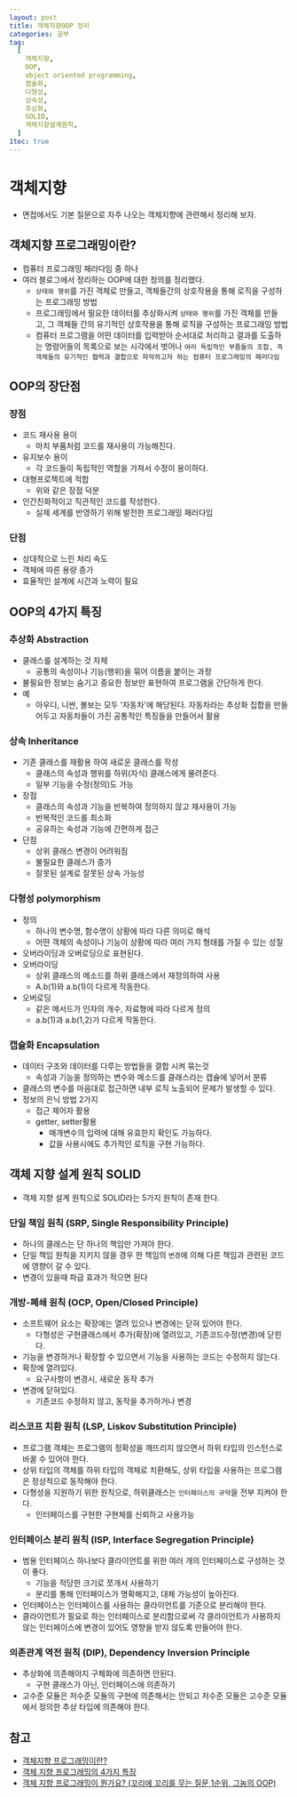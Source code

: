 ```yaml
---
layout: post
title: 객체지향OOP 정리
categories: 공부
tag:
  [
    객체지향,
    OOP,
    object oriented programming,
    캡슐화,
    다형성,
    상속성,
    추상화,
    SOLID,
    객체지향설계원칙,
  ]
1toc: true
---
```


# 객체지향

- 면접에서도 기본 질문으로 자주 나오는 객체지향에 관련해서 정리해 보자.

## 객체지향 프로그래밍이란?

- 컴퓨터 프로그래밍 패러다임 중 하나
- 여러 블로그에서 정리하는 OOP에 대한 정의를 정리했다.
  - `상태와 행위`를 가진 객체로 만들고, 객체들간의 상호작용을 통해 로직을 구성하는 프로그래밍 방법
  - 프로그래밍에서 필요한 데이터를 추상화시켜 `상태와 행위`를 가진 객체를 만들고, 그 객체들 간의 유기적인 상호작용을 통해 로직을 구성하는 프로그래밍 방법
  - 컴퓨터 프로그램을 어떤 데이터를 입력받아 순서대로 처리하고 결과를 도출하는 명령어들의 목록으로 보는 시각에서 벗어나 `여러 독립적인 부품들의 조합, 즉 객체들의 유기적인 협력과 결합으로 파악하고자 하는 컴퓨터 프로그래밍의 패러다임`

## OOP의 장단점

### 장점

- 코드 재사용 용이
  - 마치 부품처럼 코드를 재사용이 가능해진다.
- 유지보수 용이
  - 각 코드들이 독립적인 역할을 가져서 수정이 용이하다.
- 대형프로젝트에 적합
  - 위와 같은 장점 덕분
- 인간친화적이고 직관적인 코드를 작성한다.
  - 실제 세계를 반영하기 위해 발전한 프로그래밍 패러다임

### 단점

- 상대적으로 느린 처리 속도
- 객체에 따른 용량 증가
- 효율적인 설계에 시간과 노력이 필요

## OOP의 4가지 특징

### 추상화 Abstraction

- 클래스를 설계하는 것 자체
  - 공통의 속성이나 기능(행위)을 묶어 이름을 붙이는 과정
- 불필요한 정보는 숨기고 중요한 정보만 표현하여 프로그램을 간단하게 한다.
- 예
  - 아우디, 니싼, 볼보는 모두 '자동차'에 해당된다. 자동차라는 추상화 집합을 만들어두고 자동차들이 가진 공통적인 특징들을 만들어서 활용

### 상속 Inheritance

- 기존 클래스를 재활용 하여 새로운 클래스를 작성
  - 클래스의 속성과 행위를 하위(자식) 클래스에게 물려준다.
  - 일부 기능을 수정(정의)도 가능
- 장점
  - 클래스의 속성과 기능을 반복하여 정의하지 않고 재사용이 가능
  - 반복적인 코드를 최소화
  - 공유하는 속성과 기능에 간편하게 접근
- 단점
  - 상위 클래스 변경이 어려워짐
  - 불필요한 클래스가 증가
  - 잘못된 설계로 잘못된 상속 가능성

### 다형성 polymorphism

- 정의
  - 하나의 변수명, 함수명이 상황에 따라 다른 의미로 해석
  - 어떤 객체의 속성이나 기능이 상황에 따라 여러 가지 형태를 가질 수 있는 성질
- 오버라이딩과 오버로딩으로 표현된다.
- 오버라이딩
  - 상위 클래스의 메소드를 하위 클래스에서 재정의하여 사용
  - A.b(1)와 a.b(1)이 다르게 작동한다.
- 오버로딩
  - 같은 메서드가 인자의 개수, 자료형에 따라 다르게 정의
  - a.b(1)과 a.b(1,2)가 다르게 작동한다.

### 캡슐화 Encapsulation

- 데이터 구조와 데이터를 다루는 방법들을 결합 시켜 묶는것
  - 속성과 기능을 정의하는 변수와 메소드를 클래스라는 캡슐에 넣어서 분류
- 클래스의 변수를 마음대로 접근하면 내부 로직 노출되어 문제가 발생할 수 있다.
- 정보의 은닉 방법 2가지
  - 접근 제어자 활용
  - getter, setter활용
    - 매개변수의 입력에 대해 유효한지 확인도 가능하다.
    - 값을 사용시에도 추가적인 로직을 구현 가능하다.

## 객체 지향 설계 원칙 SOLID

- 객체 지향 설계 원칙으로 SOLID라는 5가지 원칙이 존재 한다.

### 단일 책임 원칙 (SRP, Single Responsibility Principle)

- 하나의 클래스는 단 하나의 책임만 가져야 한다.
- 단일 책임 원칙을 지키지 않을 경우 한 책임의 `변경`에 의해 다른 책임과 관련된 코드에 영향이 갈 수 있다.
- 변경이 있을때 파급 효과가 적으면 된다

### 개방-폐쇄 원칙 (OCP, Open/Closed Principle)

- 소프트웨어 요소는 확장에는 열려 있으나 변경에는 닫혀 있어야 한다.
  - 다형성은 구현클래스에서 추가(확장)에 열려있고, 기존코드수정(변경)에 닫힌다.
- 기능을 변경하거나 확장할 수 있으면서 기능을 사용하는 코드는 수정하지 않는다.
- 확장에 열려있다.
  - 요구사항이 변경시, 새로운 동작 추가
- 변경에 닫혀있다.
  - 기존코드 수정하지 않고, 동작을 추가하거나 변경

### 리스코프 치환 원칙 (LSP, Liskov Substitution Principle)

- 프로그램 객체는 프로그램의 정확성을 깨뜨리지 않으면서 하위 타입의 인스턴스로 바꿀 수 있어야 한다.
- 상위 타입의 객체를 하위 타입의 객체로 치환해도, 상위 타입을 사용하는 프로그램은 정상적으로 동작해야 한다.
- 다형성을 지원하기 위한 원칙으로, 하위클래스는 `인터페이스의 규약`을 전부 지켜야 한다.
  - 인터페이스를 구현한 구현체를 신뢰하고 사용가능

### 인터페이스 분리 원칙 (ISP, Interface Segregation Principle)

- 범용 인터페이스 하나보다 클라이언트를 위한 여러 개의 인터페이스로 구성하는 것이 좋다.
  - 기능을 적당한 크기로 쪼개서 사용하기
  - 분리를 통해 인터페이스가 명확해지고, 대체 가능성이 높아진다.
- 인터페이스는 인터페이스를 사용하는 클라이언트를 기준으로 분리해야 한다.
- 클라이언트가 필요로 하는 인터페이스로 분리함으로써 각 클라이언트가 사용하지 않는 인터페이스에 변경이 있어도 영향을 받지 않도록 만들어야 한다.

### 의존관계 역전 원칙 (DIP), Dependency Inversion Principle

- 추상화에 의존해야지 구체화에 의존하면 안된다.
  - 구현 클래스가 아닌, 인터페이스에 의존하기
- 고수준 모듈은 저수준 모듈의 구현에 의존해서는 안되고 저수준 모듈은 고수준 모듈에서 정의한 추상 타입에 의존해야 한다.

## 참고

- [객체지향 프로그래밍이란?](https://jongminfire.dev/%EA%B0%9D%EC%B2%B4%EC%A7%80%ED%96%A5-%ED%94%84%EB%A1%9C%EA%B7%B8%EB%9E%98%EB%B0%8D%EC%9D%B4%EB%9E%80)
- [객체 지향 프로그래밍의 4가지 특징](https://www.codestates.com/blog/content/%EA%B0%9D%EC%B2%B4-%EC%A7%80%ED%96%A5-%ED%94%84%EB%A1%9C%EA%B7%B8%EB%9E%98%EB%B0%8D-%ED%8A%B9%EC%A7%95)
- [객체 지향 프로그래밍이 뭔가요? (꼬리에 꼬리를 무는 질문 1순위, 그놈의 OOP)](https://jeong-pro.tistory.com/95)
